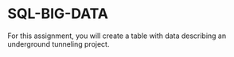 # SQL-BIG-DATA
For this assignment, you will create a table with data describing an underground tunneling project.
